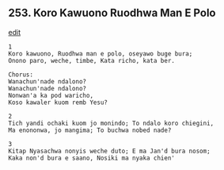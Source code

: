 
## 253.  Koro Kawuono Ruodhwa Man E Polo
[edit](https://docs.google.com/document/d/1X2ygl6aws7DsKTbiE6zMjYrcQNpb_3q7/edit?mode=html)



    1
    Koro kawuono, Ruodhwa man e polo, oseyawo buge bura;
    Onono paro, weche, timbe, Kata richo, kata ber.

    Chorus:
    Wanachun'nade ndalono?
    Wanachun'nade ndalono?
    Nonwan'a ka pod waricho,
    Koso kawaler kuom remb Yesu?

    2
    Tich yandi ochaki kuom jo monindo; To ndalo koro chiegini,
    Ma enononwa, jo mangima; To buchwa nobed nade?

    3
    Kitap Nyasachwa nonyis weche duto; E ma Jan'd bura nosom;
    Kaka non'd bura e saano, Nosiki ma nyaka chien'
